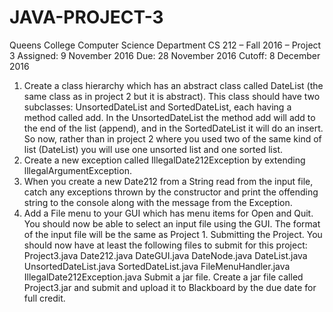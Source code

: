 # JAVA-PROJECT-3

Queens College
Computer Science Department
CS 212 – Fall 2016 – Project 3
Assigned: 9 November 2016
Due: 28 November 2016
Cutoff: 8 December 2016
1. Create a class hierarchy which has an abstract class called DateList (the same class as in project 2 but it is abstract). This class should have two subclasses: UnsortedDateList and SortedDateList, each having a method called add. In the UnsortedDateList the method add will add to the end of the list (append), and in the SortedDateList it will do an insert. So now, rather than in project 2 where you used two of the same kind of list (DateList) you will use one unsorted list and one sorted list.
2. Create a new exception called IllegalDate212Exception by extending lllegalArgumentException.
3. When you create a new Date212 from a String read from the input file, catch any exceptions thrown by the constructor and print the offending string to the console along with the message from the Exception.
4. Add a File menu to your GUI which has menu items for Open and Quit. You should now be able to select an input file using the GUI.
The format of the input file will be the same as Project 1.
Submitting the Project.
You should now have at least the following files to submit for this project:
Project3.java
Date212.java
DateGUI.java
DateNode.java
DateList.java
UnsortedDateList.java
SortedDateList.java
FileMenuHandler.java
IllegalDate212Exception.java
Submit a jar file.
Create a jar file called Project3.jar and submit and upload it to Blackboard by the due date for full credit.
